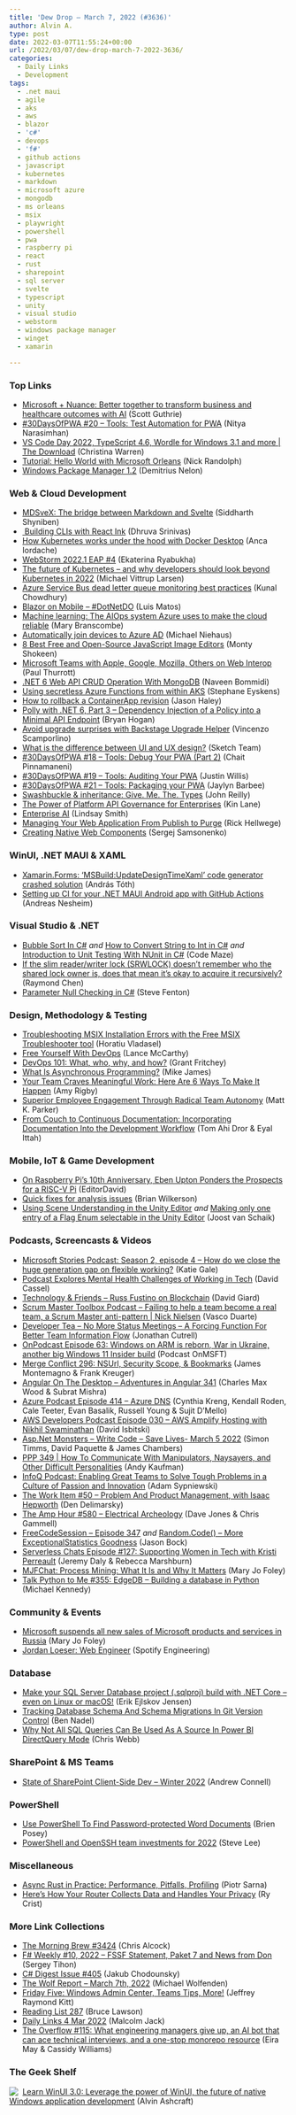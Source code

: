 ```yaml
---
title: 'Dew Drop – March 7, 2022 (#3636)'
author: Alvin A.
type: post
date: 2022-03-07T11:55:24+00:00
url: /2022/03/07/dew-drop-march-7-2022-3636/
categories:
  - Daily Links
  - Development
tags:
  - .net maui
  - agile
  - aks
  - aws
  - blazor
  - 'c#'
  - devops
  - 'f#'
  - github actions
  - javascript
  - kubernetes
  - markdown
  - microsoft azure
  - mongodb
  - ms orleans
  - msix
  - playwright
  - powershell
  - pwa
  - raspberry pi
  - react
  - rust
  - sharepoint
  - sql server
  - svelte
  - typescript
  - unity
  - visual studio
  - webstorm
  - windows package manager
  - winget
  - xamarin

---
```

### <a name="top"></a>Top Links

  * <a href="https://blogs.microsoft.com/blog/2022/03/04/microsoft-nuance-better-together-to-transform-business-and-healthcare-outcomes-with-ai/" target="_blank" rel="noopener">Microsoft + Nuance: Better together to transform business and healthcare outcomes with AI</a> (Scott Guthrie)
  * <a href="https://dev.to/azure/20-tools-test-automation-for-pwa-21kp" target="_blank" rel="noopener">#30DaysOfPWA #20 &#8211; Tools: Test Automation for PWA</a> (Nitya Narasimhan)
  * <a href="http://www.youtube.com/watch?v=W3dDoUQ1Dt0" target="_blank" rel="noopener">VS Code Day 2022, TypeScript 4.6, Wordle for Windows 3.1 and more | The Download</a> (Christina Warren)
  * <a href="https://nicksnettravels.builttoroam.com/tutorial-microsoft-orleans/?utm_source=rss&utm_medium=rss&utm_campaign=tutorial-microsoft-orleans" target="_blank" rel="noopener">Tutorial: Hello World with Microsoft Orleans</a> (Nick Randolph)
  * <a href="https://devblogs.microsoft.com/commandline/windows-package-manager-1-2/?WT.mc_id=DOP-MVP-4025064" target="_blank" rel="noopener">Windows Package Manager 1.2</a> (Demitrius Nelon)



### <a name="web"></a>Web & Cloud Development

  * <a href="https://dev.to/siddharthshyniben/mdsvex-the-bridge-between-markdown-and-svelte-47ml" target="_blank" rel="noopener">MDSveX: The bridge between Markdown and Svelte</a> (Siddharth Shyniben)
  * <a href="https://dev.to/carrotfarmer/building-clis-with-react-ink-2038" target="_blank" rel="noopener">‍ Building CLIs with React Ink</a> (Dhruva Srinivas)
  * <a href="https://www.docker.com/blog/how-kubernetes-works-under-the-hood-with-docker-desktop/" target="_blank" rel="noopener">How Kubernetes works under the hood with Docker Desktop</a> (Anca Iordache)
  * <a href="https://blog.jetbrains.com/webstorm/2022/03/webstorm-2022-1-eap-4/" target="_blank" rel="noopener">WebStorm 2022.1 EAP #4</a> (Ekaterina Ryabukha)
  * <a href="https://www.cncf.io/blog/2022/03/04/the-future-of-kubernetes-and-why-developers-should-look-beyond-kubernetes-in-2022/" target="_blank" rel="noopener">The future of Kubernetes – and why developers should look beyond Kubernetes in 2022</a> (Michael Vittrup Larsen)
  * <a href="https://www.kunal-chowdhury.com/2022/03/azure-service-bus-best-practices.html" target="_blank" rel="noopener">Azure Service Bus dead letter queue monitoring best practices</a> (Kunal Chowdhury)
  * <a href="https://luismts.com/blazor-mobile/" target="_blank" rel="noopener">Blazor on Mobile – #DotNetDO</a> (Luis Matos)
  * <a href="https://www.techrepublic.com/article/machine-learning-the-aiops-system-azure-uses-to-make-the-cloud-reliable/" target="_blank" rel="noopener">Machine learning: The AIOps system Azure uses to make the cloud reliable</a> (Mary Branscombe)
  * <a href="https://oofhours.com/2022/03/04/automatically-join-devices-to-azure-ad/" target="_blank" rel="noopener">Automatically join devices to Azure AD</a> (Michael Niehaus)
  * <a href="https://code.tutsplus.com/articles/best-free-and-open-source-javascript-image-editors--cms-39897" target="_blank" rel="noopener">8 Best Free and Open-Source JavaScript Image Editors</a> (Monty Shokeen)
  * <a href="https://www.thurrott.com/cloud/web-browsers/263805/microsoft-teams-with-apple-google-mozilla-others-on-web-interop" target="_blank" rel="noopener">Microsoft Teams with Apple, Google, Mozilla, Others on Web Interop</a> (Paul Thurrott)
  * <a href="https://www.learmoreseekmore.com/2022/03/dot6-web-api-crud-operation-with-mongodb.html" target="_blank" rel="noopener">.NET 6 Web API CRUD Operation With MongoDB</a> (Naveen Bommidi)
  * <a href="https://techcommunity.microsoft.com/t5/azure-developer-community-blog/using-secretless-azure-functions-from-within-aks/ba-p/3248143?WT.mc_id=DOP-MVP-4025064" target="_blank" rel="noopener">Using secretless Azure Functions from within AKS</a> (Stephane Eyskens)
  * <a href="https://jasonhaley.com/2022/03/03/rollback-demo/" target="_blank" rel="noopener">How to rollback a ContainerApp revision</a> (Jason Haley)
  * <a href="https://nodogmablog.bryanhogan.net/2022/03/polly-with-net-6-part-3-dependency-injection-of-a-policy-into-a-minimal-api-endpoint/" target="_blank" rel="noopener">Polly with .NET 6, Part 3 &#8211; Dependency Injection of a Policy into a Minimal API Endpoint</a> (Bryan Hogan)
  * <a href="https://backstage.io/blog/2022/03/04/backstage-upgrade-helper.html" target="_blank" rel="noopener">Avoid upgrade surprises with Backstage Upgrade Helper</a> (Vincenzo Scamporlino)
  * <a href="https://www.sketch.com/blog/2022/03/04/difference-ux-ui-design/" target="_blank" rel="noopener">What is the difference between UI and UX design?</a> (Sketch Team)
  * <a href="https://dev.to/azure/18-tools-debug-your-pwa-part-2-42bp" target="_blank" rel="noopener">#30DaysOfPWA #18 &#8211; Tools: Debug Your PWA (Part 2)</a> (Chait Pinnamaneni)
  * <a href="https://dev.to/azure/19-tools-auditing-your-pwa-3imf" target="_blank" rel="noopener">#30DaysOfPWA #19 &#8211; Tools: Auditing Your PWA</a> (Justin Willis)
  * <a href="https://dev.to/azure/21-tools-packaging-your-pwa-5b7h" target="_blank" rel="noopener">#30DaysOfPWA #21 &#8211; Tools: Packaging your PWA</a> (Jaylyn Barbee)
  * <a href="https://blog.johnnyreilly.com/2022/03/06/swashbuckle-inheritance-multiple-return-types" target="_blank" rel="noopener">Swashbuckle & inheritance: Give. Me. The. Types</a> (John Reilly)
  * <a href="https://blog.postman.com/platform-api-governance/" target="_blank" rel="noopener">The Power of Platform API Governance for Enterprises</a> (Kin Lane)
  * <a href="https://dzone.com/trendreports/enterprise-ai-1" target="_blank" rel="noopener">Enterprise AI</a> (Lindsay Smith)
  * <a href="https://www.telerik.com/blogs/managing-web-application-publish-purge" target="_blank" rel="noopener">Managing Your Web Application From Publish to Purge</a> (Rick Hellwege)
  * <a href="https://tympanus.net/codrops/2022/03/04/creating-native-web-components/" target="_blank" rel="noopener">Creating Native Web Components</a> (Sergej Samsonenko)



### <a name="silverlight"></a>WinUI, .NET MAUI & XAML

  * <a href="https://www.banditoth.hu/2022/03/04/xamarin-forms-msbuildupdatedesigntimexaml-code-generator-crashed-solution/" target="_blank" rel="noopener">Xamarin.Forms: ‘MSBuild:UpdateDesignTimeXaml’ code generator crashed solution</a> (András Tóth)
  * <a href="https://www.andreasnesheim.no/setting-up-ci-for-your-net-maui-android-app-with-github-actions/" target="_blank" rel="noopener">Setting up CI for your .NET MAUI Android app with GitHub Actions</a> (Andreas Nesheim)



### <a name="dotnet"></a>Visual Studio & .NET

  * <a href="https://code-maze.com/csharp-bubble-sort/" target="_blank" rel="noopener">Bubble Sort In C#</a> _and_ <a href="https://code-maze.com/csharp-convert-string-to-int/" target="_blank" rel="noopener">How to Convert String to Int in C#</a> _and_ <a href="https://code-maze.com/csharp-nunit-unit-testing/" target="_blank" rel="noopener">Introduction to Unit Testing With NUnit in C#</a> (Code Maze)
  * <a href="https://devblogs.microsoft.com/oldnewthing/20220304-00/?p=106309" target="_blank" rel="noopener">If the slim reader/writer lock (SRWLOCK) doesn’t remember who the shared lock owner is, does that mean it’s okay to acquire it recursively?</a> (Raymond Chen)
  * <a href="https://www.stevefenton.co.uk/2022/03/parameter-null-checking-in-c/" target="_blank" rel="noopener">Parameter Null Checking in C#</a> (Steve Fenton)



### <a name="design"></a>Design, Methodology & Testing

  * <a href="https://www.advancedinstaller.com/troubleshooting-msix-installation-errors.html" target="_blank" rel="noopener">Troubleshooting MSIX Installation Errors with the Free MSIX Troubleshooter tool</a> (Horatiu Vladasel)
  * <a href="https://dvlup.com/2022/03/04/free-yourself-with-devops/" target="_blank" rel="noopener">Free Yourself With DevOps</a> (Lance McCarthy)
  * <a href="https://www.red-gate.com/blog/database-devops/devops-101-what-who-why-and-how" target="_blank" rel="noopener">DevOps 101: What, who, why, and how?</a> (Grant Fritchey)
  * <a href="http://www.i-programmer.info/programming/theory/6040-what-is-asynchronous-programming.html" target="_blank" rel="noopener">What Is Asynchronous Programming?</a> (Mike James)
  * <a href="https://blog.trello.com/meaningful-work" target="_blank" rel="noopener">Your Team Craves Meaningful Work: Here Are 6 Ways To Make It Happen</a> (Amy Rigby)
  * <a href="https://www.infoq.com/articles/radical-team-autonomy-engagement/?utm_campaign=infoq_content&utm_source=infoq&utm_medium=feed&utm_term=global" target="_blank" rel="noopener">Superior Employee Engagement Through Radical Team Autonomy</a> (Matt K. Parker)
  * <a href="https://www.infoq.com/articles/continuous-documentation-workflow/?utm_campaign=infoq_content&utm_source=infoq&utm_medium=feed&utm_term=global" target="_blank" rel="noopener">From Couch to Continuous Documentation: Incorporating Documentation Into the Development Workflow</a> (Tom Ahi Dror & Eyal Ittah)



### <a name="mobile"></a>Mobile, IoT & Game Development

  * <a href="https://news.slashdot.org/story/22/03/05/0151232/on-raspberry-pis-10th-anniversary-eben-upton-ponders-the-prospects-for-a-risc-v-pi?utm_source=rss1.0mainlinkanon&utm_medium=feed" target="_blank" rel="noopener">On Raspberry Pi&#8217;s 10th Anniversary, Eben Upton Ponders the Prospects for a RISC-V Pi</a> (EditorDavid)
  * <a href="https://medium.com/dartlang/quick-fixes-for-analysis-issues-c10df084971a?source=rss----23738d481ce8---4" target="_blank" rel="noopener">Quick fixes for analysis issues</a> (Brian Wilkerson)
  * <a href="https://localjoost.github.io/Using-Scene-Understanding-in-the-Unity-Editor/" target="_blank" rel="noopener">Using Scene Understanding in the Unity Editor</a> _and_ <a href="https://localjoost.github.io/Making-only-one-entry-of-a-Flag-Enum-selectable-in-the-Unity-Editor/" target="_blank" rel="noopener">Making only one entry of a Flag Enum selectable in the Unity Editor</a> (Joost van Schaik)



### <a name="podcasts"></a>Podcasts, Screencasts & Videos

  * <a href="https://news.microsoft.com/en-gb/2022/03/04/microsoft-stories-podcast-season-2-episode-4-how-do-we-close-the-huge-generation-gap-on-flexible-working/" target="_blank" rel="noopener">Microsoft Stories Podcast: Season 2, episode 4 – How do we close the huge generation gap on flexible working?</a> (Katie Gale)
  * <a href="https://thenewstack.io/podcast-explores-mental-health-challenges-of-working-in-tech/" target="_blank" rel="noopener">Podcast Explores Mental Health Challenges of Working in Tech</a> (David Cassel)
  * <a href="https://davidgiard.com/russ-fustino-on-blockchain" target="_blank" rel="noopener">Technology & Friends &#8211; Russ Fustino on Blockchain</a> (David Giard)
  * <a href="https://scrummastertoolbox.libsyn.com/-failing-to-help-a-team-become-a-real-team-a-scrum-master-anti-pattern-nick-nielsen" target="_blank" rel="noopener">Scrum Master Toolbox Podcast &#8211; Failing to help a team become a real team, a Scrum Master anti-pattern | Nick Nielsen</a> (Vasco Duarte)
  * <a href="https://developertea.com/episodes/c15b2fad-1657-4063-b87d-c96642b847a9" target="_blank" rel="noopener">Developer Tea &#8211; No More Status Meetings &#8211; A Forcing Function For Better Team Information Flow</a> (Jonathan Cutrell)
  * <a href="https://www.onmsft.com/onpodcast/onpodcast-episode-63" target="_blank" rel="noopener">OnPodcast Episode 63: Windows on ARM is reborn, War in Ukraine, another big Windows 11 Insider build</a> (Podcast OnMSFT)
  * <a href="http://www.mergeconflict.fm/296" target="_blank" rel="noopener">Merge Conflict 296: NSUrl, Security Scope, & Bookmarks</a> (James Montemagno & Frank Kreuger)
  * <a href="https://adventuresinangular.com/angular-on-the-desktop-aia-341" target="_blank" rel="noopener">Angular On The Desktop &#8211; Adventures in Angular 341</a> (Charles Max Wood & Subrat Mishra)
  * <a href="http://azpodcast.azurewebsites.net/post/Episode-414-Azure-DNS" target="_blank" rel="noopener">Azure Podcast Episode 414 &#8211; Azure DNS</a> (Cynthia Kreng, Kendall Roden, Cale Teeter, Evan Basalik, Russell Young & Sujit D&#8217;Mello)
  * <a href="https://soundcloud.com/awsdevelopers/episode-030-aws-amplify-hosting-with-nikhil-swaminathan" target="_blank" rel="noopener">AWS Developers Podcast Episode 030 &#8211; AWS Amplify Hosting with Nikhil Swaminathan</a> (David Isbitski)
  * <a href="http://www.youtube.com/watch?v=vOgXz8-F1Cs" target="_blank" rel="noopener">Asp.Net Monsters &#8211; Write Code &#8211; Save Lives- March 5 2022</a> (Simon Timms, David Paquette & James Chambers)
  * <a href="https://peopleandprojectspodcast.libsyn.com/ppp-349-how-to-communicate-with-manipulators-naysayers-and-other-difficult-personalities" target="_blank" rel="noopener">PPP 349 | How To Communicate With Manipulators, Naysayers, and Other Difficult Personalities</a> (Andy Kaufman)
  * <a href="https://www.infoq.com/podcasts/enable-great-teams/" target="_blank" rel="noopener">InfoQ Podcast: Enabling Great Teams to Solve Tough Problems in a Culture of Passion and Innovation</a> (Adam Sypniewski)
  * <a href="https://theworkitem.com/blog/isaac-hepworth-product-management/" target="_blank" rel="noopener">The Work Item #50 &#8211; Problem And Product Management, with Isaac Hepworth</a> (Den Delimarsky)
  * <a href="https://theamphour.com/580-electrical-archeology/" target="_blank" rel="noopener">The Amp Hour #580 – Electrical Archeology</a> (Dave Jones & Chris Gammell)
  * <a href="http://www.youtube.com/watch?v=WuzsUzCYj6I" target="_blank" rel="noopener">FreeCodeSession &#8211; Episode 347</a> _and_ <a href="http://www.youtube.com/watch?v=ONxbcXp_WeU" target="_blank" rel="noopener">Random.Code() &#8211; More ExceptionalStatistics Goodness</a> (Jason Bock)
  * <a href="https://www.serverlesschats.com/127" target="_blank" rel="noopener">Serverless Chats Episode #127: Supporting Women in Tech with Kristi Perreault</a> (Jeremy Daly & Rebecca Marshburn)
  * <a href="https://petri.com/mjfchat-process-mining-what-it-is-and-why-it-matters" target="_blank" rel="noopener">MJFChat: Process Mining: What It Is and Why It Matters</a> (Mary Jo Foley)
  * <a href="https://talkpython.fm/episodes/show/355/edgedb-building-a-database-in-python" target="_blank" rel="noopener">Talk Python to Me #355: EdgeDB &#8211; Building a database in Python</a> (Michael Kennedy)



### <a name="events"></a>Community & Events

  * <a href="https://www.zdnet.com/article/microsoft-suspends-all-new-sales-of-microsoft-products-and-services-in-russia/#ftag=RSSbaffb68" target="_blank" rel="noopener">Microsoft suspends all new sales of Microsoft products and services in Russia</a> (Mary Jo Foley)
  * <a href="https://engineering.atspotify.com/2022/03/jordan-loeser-web-engineer/" target="_blank" rel="noopener">Jordan Loeser: Web Engineer</a> (Spotify Engineering)



### <a name="sql"></a>Database

  * <a href="https://erikej.github.io/ssdt/dotnet/2022/03/07/ssdt-dacpac-netcore.html" target="_blank" rel="noopener">Make your SQL Server Database project (.sqlproj) build with .NET Core &#8211; even on Linux or macOS!</a> (Erik Ejlskov Jensen)
  * <a href="https://www.bennadel.com/blog/4221-tracking-database-schema-and-schema-migrations-in-git-version-control.htm" target="_blank" rel="noopener">Tracking Database Schema And Schema Migrations In Git Version Control</a> (Ben Nadel)
  * <a href="https://blog.crossjoin.co.uk/2022/03/06/why-not-all-sql-queries-can-be-used-as-a-source-in-power-bi-directquery-mode/" target="_blank" rel="noopener">Why Not All SQL Queries Can Be Used As A Source In Power BI DirectQuery Mode</a> (Chris Webb)



### <a name="sp"></a>SharePoint & MS Teams

  * <a href="https://www.andrewconnell.com/blog/state-of-SharePoint-client-side-dev-2022-march/" target="_blank" rel="noopener">State of SharePoint Client-Side Dev &#8211; Winter 2022</a> (Andrew Connell)



### <a name="ps"></a>PowerShell

  * <a href="https://www.itprotoday.com/powershell/use-powershell-find-password-protected-word-documents" target="_blank" rel="noopener">Use PowerShell To Find Password-protected Word Documents</a> (Brien Posey)
  * <a href="https://devblogs.microsoft.com/powershell/powershell-and-openssh-team-investments-for-2022/?WT.mc_id=DOP-MVP-4025064" target="_blank" rel="noopener">PowerShell and OpenSSH team investments for 2022</a> (Steve Lee)



### <a name="misc"></a>Miscellaneous

  * <a href="https://thenewstack.io/async-rust-in-practice-performance-pitfalls-profiling/" target="_blank" rel="noopener">Async Rust in Practice: Performance, Pitfalls, Profiling</a> (Piotr Sarna)
  * <a href="https://www.cnet.com/home/internet/your-router-is-collecting-your-data-privacy-explainer/" target="_blank" rel="noopener">Here&#8217;s How Your Router Collects Data and Handles Your Privacy</a> (Ry Crist)



### <a name="links"></a>More Link Collections

  * <a href="https://blog.cwa.me.uk/2022/03/07/the-morning-brew-3424/" target="_blank" rel="noopener">The Morning Brew #3424</a> (Chris Alcock)
  * <a href="https://sergeytihon.com/2022/03/04/f-weekly-10-2022-fssf-statement-paket-7-and-news-from-don/" target="_blank" rel="noopener">F# Weekly #10, 2022 – FSSF Statement, Paket 7 and News from Don</a> (Sergey Tihon)
  * <a href="https://csharpdigest.net/digests/405" target="_blank" rel="noopener">C# Digest Issue #405</a> (Jakub Chodounsky)
  * <a href="https://michael-wolfenden.github.io/2022/03/07/march-7th-2022/" target="_blank" rel="noopener">The Wolf Report &#8211; March 7th, 2022</a> (Michael Wolfenden)
  * <a href="https://techcommunity.microsoft.com/t5/microsoft-mvp-award-program-blog/friday-five-windows-admin-center-teams-tips-more/ba-p/3246932?WT.mc_id=DOP-MVP-4025064" target="_blank" rel="noopener">Friday Five: Windows Admin Center, Teams Tips, More!</a> (Jeffrey Raymond Kitt)
  * <a href="https://brucelawson.co.uk/2022/reading-list-287/" target="_blank" rel="noopener">Reading List 287</a> (Bruce Lawson)
  * <a href="http://inquisitorjax.blogspot.com/2022/03/daily-links-4-mar-2022.html" target="_blank" rel="noopener">Daily Links 4 Mar 2022</a> (Malcolm Jack)
  * <a href="https://stackoverflow.blog/2022/03/04/the-overflow-115-what-engineering-managers-give-up-an-ai-bot-that-can-ace-technical-interviews-and-a-one-stop-monorepo-resource/" target="_blank" rel="noopener">The Overflow #115: What engineering managers give up, an AI bot that can ace technical interviews, and a one-stop monorepo resource</a> (Eira May & Cassidy Williams)



### <a name="shelf"></a>The Geek Shelf

<a href="https://www.amazon.com/dp/1800208669/?tag=amavin-20" target="_blank" rel="noopener"><img decoding="async" align="left" style="margin: 0px 4px 0px 0px; border: 0px currentcolor; border-image: none; float: left; display: inline; background-image: none;" src="https://m.media-amazon.com/images/I/41Z9lMC71WL._SS135_.jpg" border="0" /></a>&nbsp;<a href="https://www.amazon.com/dp/1800208669/?tag=amavin-20" target="_blank" rel="noopener">Learn WinUI 3.0: Leverage the power of WinUI, the future of native Windows application development</a> (Alvin Ashcraft)